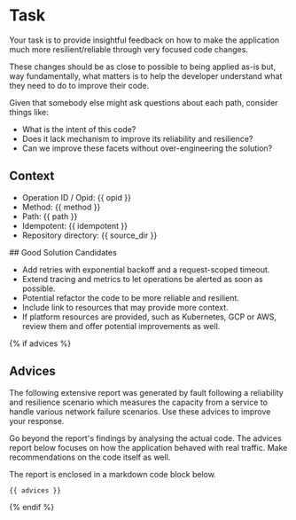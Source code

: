 # Task

Your task is to provide insightful feedback on how to make the application
much more resilient/reliable through very focused code changes.

These changes should be as close to possible to being applied as-is but, way
fundamentally, what matters is to help the developer understand what they need
to do to improve their code.

Given that somebody else might ask questions about each path, consider things like:

- What is the intent of this code?
- Does it lack mechanism to improve its reliability and resilience?
- Can we improve these facets without over-engineering the solution?

## Context

- Operation ID / Opid:  {{ opid }}
- Method:  {{ method }}
- Path: {{ path }}
- Idempotent: {{ idempotent }}
- Repository directory: {{ source_dir }}

## Good Solution Candidates

- Add retries with exponential backoff and a request-scoped timeout.
- Extend tracing and metrics to let operations be alerted as soon as possible.
- Potential refactor the code to be more reliable and resilient.
- Include link to resources that may provide more context.
- If platform resources are provided, such as Kubernetes, GCP or AWS, review 
  them and offer potential improvements as well.

{% if advices %}
## Advices

The following extensive report was generated by fault following a reliability
and resilience scenario which measures the capacity from a service to handle
various network failure scenarios. Use these advices to improve your response.

Go beyond the report's findings by analysing the actual code. The advices
report below focuses on how the application behaved with real traffic. Make
recommendations on the code itself as well.

The report is enclosed in a markdown code block below.

```markdown
{{ advices }}
```

{% endif %}
